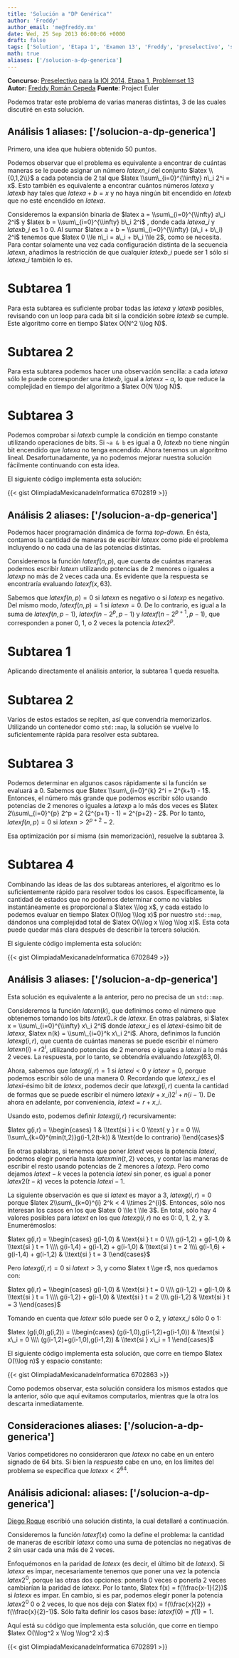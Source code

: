 ```yaml
---
title: 'Solución a "DP Genérica"'
author: 'Freddy'
author_email: 'me@freddy.mx'
date: Wed, 25 Sep 2013 06:00:06 +0000
draft: false
tags: ['Solution', 'Etapa 1', 'Examen 13', 'Freddy', 'preselectivo', 'solución', 'Soluciones Preselectivo 2014']
math: true
aliases: ['/solucion-a-dp-generica']
---
```


**Concurso:** [Preselectivo para la IOI 2014, Etapa 1, Problemset 13](https://omegaup.com/arena/IOI2014E1P13#problems/DP-Generica) **Autor:** [Freddy Román Cepeda](http://freddy.mx/) **Fuente**: Project Euler

Podemos tratar este problema de varias maneras distintas, 3 de las cuales discutiré en esta solución.

Análisis 1
aliases: ['/solucion-a-dp-generica']
----------

Primero, una idea que hubiera obtenido 50 puntos.

Podemos observar que el problema es equivalente a encontrar de cuántas maneras se le puede asignar un número $latex n\_i$ del conjunto $latex \\{0,1,2\\}$ a cada potencia de 2 tal que $latex \\sum\_{i=0}^{\\infty} n\_i 2^i = x$. Esto también es equivalente a encontrar cuántos números $latex a$ y $latex b$ hay tales que $latex a + b = x$ y no haya ningún bit encendido en $latex b$ que no esté encendido en $latex a$.

Consideremos la expansión binaria de $latex a = \\sum\_{i=0}^{\\infty} a\_i 2^i$ y $latex b = \\sum\_{i=0}^{\\infty} b\_i 2^i$ , donde cada $latex a\_i$ y $latex b\_i$ es 1 o 0. Al sumar $latex a + b = \\sum\_{i=0}^{\\infty} (a\_i + b\_i) 2^i$ tenemos que $latex 0 \\le n\_i = a\_i + b\_i \\le 2$, como se necesita. Para contar solamente una vez cada configuración distinta de la secuencia $latex n$, añadimos la restricción de que cualquier $latex b\_i$ puede ser 1 sólo si $latex a\_i$ también lo es.

Subtarea 1
==========

Para esta subtarea es suficiente probar todas las $latex a$ y $latex b$ posibles, revisando con un loop para cada bit si la condición sobre $latex b$ se cumple. Este algoritmo corre en tiempo $latex O(N^2 \\log N)$.

Subtarea 2
==========

Para esta subtarea podemos hacer una observación sencilla: a cada $latex a$ sólo le puede corresponder una $latex b$, igual a $latex x - a$, lo que reduce la complejidad en tiempo del algoritmo a $latex O(N \\log N)$.

Subtarea 3
==========

Podemos comprobar si $latex b$ cumple la condición en tiempo constante utilizando operaciones de bits. Si `~a & b` es igual a 0, $latex b$ no tiene ningún bit encendido que $latex a$ no tenga encendido. Ahora tenemos un algoritmo lineal. Desafortunadamente, ya no podemos mejorar nuestra solución fácilmente continuando con esta idea.

El siguiente código implementa esta solución:

{{< gist OlimpiadaMexicanadeInformatica 6702819 >}}

Análisis 2
aliases: ['/solucion-a-dp-generica']
----------

Podemos hacer programación dinámica de forma _top-down_. En ésta, contamos la cantidad de maneras de escribir $latex x$ como pide el problema incluyendo o no cada una de las potencias distintas.

Consideremos la función $latex f(n,p)$, que cuenta de cuántas maneras podemos escribir $latex n$ utilizando potencias de 2 menores o iguales a $latex p$ no más de 2 veces cada una. Es evidente que la respuesta se encontraría evaluando $latex f(x,63)$.

Sabemos que $latex f(n,p) = 0$ si $latex n$ es negativo o si $latex p$ es negativo. Del mismo modo, $latex f(n,p) = 1$ si $latex n = 0$. De lo contrario, es igual a la suma de $latex f(n,p-1)$, $latex f(n-2^p,p-1)$ y $latex f(n-2^{p+1},p-1)$, que corresponden a poner 0, 1, o 2 veces la potencia $latex 2^p$.

Subtarea 1
==========

Aplicando directamente el análisis anterior, la subtarea 1 queda resuelta.

Subtarea 2
==========

Varios de estos estados se repiten, así que convendría memorizarlos. Utilizando un contenedor como `std::map`, la solución se vuelve lo suficientemente rápida para resolver esta subtarea.

Subtarea 3
==========

Podemos determinar en algunos casos rápidamente si la función se evaluará a 0. Sabemos que $latex \\sum\_{i=0}^{k} 2^i = 2^{k+1} - 1$. Entonces, el número más grande que podemos escribir sólo usando potencias de 2 menores o iguales a $latex p$ a lo más dos veces es $latex 2\\sum\_{i=0}^{p} 2^p = 2 (2^{p+1} - 1) = 2^{p+2} - 2$. Por lo tanto, $latex f(n,p) = 0$ si $latex n > 2^{p+2} - 2$.

Esa optimización por sí misma (sin memorización), resuelve la subtarea 3.

Subtarea 4
==========

Combinando las ideas de las dos subtareas anteriores, el algoritmo es lo suficientemente rápido para resolver todos los casos. Específicamente, la cantidad de estados que no podemos determinar como no viables instantáneamente es proporcional a $latex \\log x$, y cada estado lo podemos evaluar en tiempo $latex O(\\log \\log x)$ por nuestro `std::map`, dándonos una complejidad total de $latex O(\\log x \\log \\log x)$. Esta cota puede quedar más clara después de describir la tercera solución.

El siguiente código implementa esta solución:

{{< gist OlimpiadaMexicanadeInformatica 6702849 >}}

Análisis 3
aliases: ['/solucion-a-dp-generica']
----------

Esta solución es equivalente a la anterior, pero no precisa de un `std::map`.

Consideremos la función $latex n(k)$, que definimos como el número que obtenemos tomando los bits $latex 0..k$ de $latex x$. En otras palabras, si $latex x = \\sum\_{i=0}^{\\infty} x\_i 2^i$ donde $latex x\_i$ es el $latex i$-ésimo bit de $latex x$, $latex n(k) = \\sum\_{i=0}^k x\_i 2^i$. Ahora, definimos la función $latex g(i,r)$, que cuenta de cuántas maneras se puede escribir el número $latex n(i) + r2^i$, utilizando potencias de 2 menores o iguales a $latex i$ a lo más 2 veces. La respuesta, por lo tanto, se obtendría evaluando $latex g(63,0)$.

Ahora, sabemos que $latex g(i,r) = 1$ si $latex i < 0$ y $latex r = 0$, porque podemos escribir sólo de una manera 0. Recordando que $latex x\_i$ es el $latex i$-ésimo bit de $latex x$, podemos decir que $latex g(i,r)$ cuenta la cantidad de formas que se puede escribir el número $latex (r+x\_i)2^i + n(i-1)$. De ahora en adelante, por conveniencia, $latex t = r + x\_i$.

Usando esto, podemos definir $latex g(i,r)$ recursivamente:

$latex g(i,r) = \\begin{cases} 1 & \\text{si } i < 0 \\text{ y } r = 0 \\\\ \\sum\_{k=0}^{min(t,2)}g(i-1,2(t-k)) & \\text{de lo contrario} \\end{cases}$

En otras palabras, si tenemos que poner $latex t$ veces la potencia $latex i$, podemos elegir ponerla hasta $latex min(t,2)$ veces, y contar las maneras de escribir el resto usando potencias de 2 menores a $latex p$. Pero como dejamos $latex t-k$ veces la potencia $latex i$ sin poner, es igual a poner $latex 2(t-k)$ veces la potencia $latex i-1$.

La siguiente observación es que si $latex t$ es mayor a 3, $latex g(i,r) = 0$ porque $latex 2\\sum\_{k=0}^{i} 2^k < 4 \\times 2^{i}$. Entonces, sólo nos interesan los casos en los que $latex 0 \\le t \\le 3$. En total, sólo hay 4 valores posibles para $latex t$ en los que $latex g(i,r)$ no es 0: 0, 1, 2, y 3. Enumerémoslos:

$latex g(i,r) = \\begin{cases} g(i-1,0) & \\text{si } t = 0 \\\\ g(i-1,2) + g(i-1,0) & \\text{si } t = 1 \\\\ g(i-1,4) + g(i-1,2) + g(i-1,0) & \\text{si } t = 2 \\\\ g(i-1,6) + g(i-1,4) + g(i-1,2) & \\text{si } t = 3 \\end{cases}$

Pero $latex g(i,r) = 0$ si $latex t > 3$, y como $latex t \\ge r$, nos quedamos con:

$latex g(i,r) = \\begin{cases} g(i-1,0) & \\text{si } t = 0 \\\\ g(i-1,2) + g(i-1,0) & \\text{si } t = 1 \\\\ g(i-1,2) + g(i-1,0) & \\text{si } t = 2 \\\\ g(i-1,2) & \\text{si } t = 3 \\end{cases}$

Tomando en cuenta que $latex r$ sólo puede ser 0 o 2, y $latex x\_i$ sólo 0 o 1:

$latex (g(i,0),g(i,2)) = \\begin{cases} (g(i-1,0),g(i-1,2)+g(i-1,0)) & \\text{si } x\_i = 0 \\\\ (g(i-1,2)+g(i-1,0),g(i-1,2)) & \\text{si } x\_i = 1 \\end{cases}$

El siguiente código implementa esta solución, que corre en tiempo $latex O(\\log n)$ y espacio constante:

{{< gist OlimpiadaMexicanadeInformatica 6702863 >}}

Como podemos observar, esta solución considera los mismos estados que la anterior, sólo que aquí evitamos computarlos, mientras que la otra los descarta inmediatamente.

Consideraciones
aliases: ['/solucion-a-dp-generica']
---------------

Varios competidores no consideraron que $latex x$ no cabe en un entero signado de 64 bits. Si bien la _respuesta_ cabe en uno, en los límites del problema se especifica que $latex x < 2^{64}$.

Análisis adicional:
aliases: ['/solucion-a-dp-generica']
-------------------

[Diego Roque](https://omegaup.com/profile/DiegoRoque) escribió una solución distinta, la cual detallaré a continuación.

Consideremos la función $latex f(x)$ como la define el problema: la cantidad de maneras de escribir $latex x$ como una suma de potencias no negativas de 2 sin usar cada una más de 2 veces.

Enfoquémonos en la paridad de $latex x$ (es decir, el último bit de $latex x$). Si $latex x$ es impar, necesariamente tenemos que poner una vez la potencia $latex 2^0$, porque las otras dos opciones: ponerla 0 veces o ponerla 2 veces cambiarían la paridad de $latex x$. Por lo tanto, $latex f(x) = f(\\frac{x-1}{2})$ si $latex x$ es impar. En cambio, si es par, podemos elegir poner la potencia $latex 2^0$ 0 o 2 veces, lo que nos deja con $latex f(x) = f(\\frac{x}{2}) + f(\\frac{x}{2}-1)$. Sólo falta definir los casos base: $latex f(0) = f(1) = 1$.

Aquí está su código que implementa esta solución, que corre en tiempo $latex O(\\log^2 x \\log \\log^2 x):$

{{< gist OlimpiadaMexicanadeInformatica 6702891 >}}